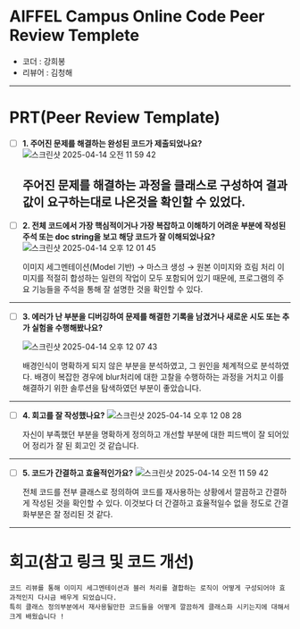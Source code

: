 # AIFFEL Campus Online Code Peer Review Templete
- 코더 : 강희봉
- 리뷰어 : 김청해

---
# PRT(Peer Review Template)
- [ ]  **1. 주어진 문제를 해결하는 완성된 코드가 제출되었나요?**
    ![스크린샷 2025-04-14 오전 11 59 42](https://github.com/user-attachments/assets/0a95696a-bcc5-449f-8bab-1905e915760b)
    
    주어진 문제를 해결하는 과정을 클래스로 구성하여 결과값이 요구하는대로 나온것을 확인할 수 있었다.
    ---
- [ ]  **2. 전체 코드에서 가장 핵심적이거나 가장 복잡하고 이해하기 어려운 부분에 작성된 
주석 또는 doc string을 보고 해당 코드가 잘 이해되었나요?**
    ![스크린샷 2025-04-14 오후 12 01 45](https://github.com/user-attachments/assets/fddc3451-f4c1-49fc-86ef-8648bf1bc5c1)
    
    이미지 세그멘테이션(Model 기반) → 마스크 생성 → 원본 이미지와 흐림 처리 이미지를 적절히 합성하는 일련의 작업이 모두 포함되어 있기 때문에, 프로그램의 주요 기능들을
    주석을 통해 잘 설명한 것을 확인할 수 있다.
---
- [ ]  **3. 에러가 난 부분을 디버깅하여 문제를 해결한 기록을 남겼거나
새로운 시도 또는 추가 실험을 수행해봤나요?**

     ![스크린샷 2025-04-14 오후 12 07 43](https://github.com/user-attachments/assets/8547fd2c-5886-4aa6-b8fa-8b9caa248196)

    배경인식이 명확하게 되지 않은 부분을 분석하였고, 그 원인을 체계적으로 분석하였다.
    배경이 복잡한 경우에 blur처리에 대한 고찰을 수행하하는 과정을 거치고 이를 해결하기 위한 솔루션을 탐색하였던 부분이 좋았습니다.

---        
- [ ]  **4. 회고를 잘 작성했나요?**
     ![스크린샷 2025-04-14 오후 12 08 28](https://github.com/user-attachments/assets/44a0bf99-d354-44de-9a82-56ae584b179d)

    자신이 부족했던 부분을 명확하게 정의하고 개선할 부분에 대한 피드백이 잘 되어있어 정리가 잘 된 회고인 것 같습니다.

---
- [ ]  **5. 코드가 간결하고 효율적인가요?**
    ![스크린샷 2025-04-14 오전 11 59 42](https://github.com/user-attachments/assets/0a95696a-bcc5-449f-8bab-1905e915760b)
    
    전체 코드를 전부 클래스로 정의하여 코드를 재사용하는 상황에서 깔끔하고 간결하게 작성된 것을 확인할 수 있다.
    이것보다 더 간결하고 효율적일수 없을 정도로 간결화부분은 잘 정리된 것 같다.

---
# 회고(참고 링크 및 코드 개선)
```
코드 리뷰를 통해 이미지 세그멘테이션과 블러 처리를 결합하는 로직이 어떻게 구성되어야 효과적인지 다시금 배우게 되었습니다.
특히 클래스 정의부분에서 재사용될만한 코드들을 어떻게 깔끔하게 클래스화 시키는지에 대해서 크게 배웠습니다 !
```
